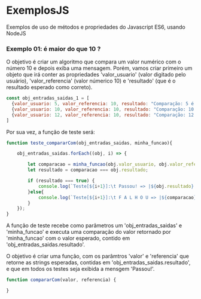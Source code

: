 # ExemplosJS
Exemplos de uso de métodos e propriedades do Javascript ES6, usando NodeJS

### Exemplo 01: é maior do que 10 ?
O objetivo é criar um algoritmo que compara um valor numérico com o número 10 e depois exiba uma mensagem. Porém, vamos criar primeiro um objeto que irá conter as propriedades 'valor_usuario' (valor digitado pelo usuário), 'valor_referencia' (valor númerico 10) e 'resultado' (que é o resultado esperado como correto).
```javascript
const obj_entradas_saidas_1 = [
  {valor_usuario: 5, valor_referencia: 10, resultado: "Comparação: 5 é menor do que 10."},
  {valor_usuario: 10, valor_referencia: 10, resultado: "Comparação: 10 é igual a 10."},
  {valor_usuario: 12, valor_referencia: 10, resultado: "Comparação: 12 é maior do que 10."},
]
```
Por sua vez, a função de teste será:
```javascript
function teste_compararCom(obj_entradas_saidas, minha_funcao){

    obj_entradas_saidas.forEach((obj, i) => {

        let comparacao = minha_funcao(obj.valor_usuario, obj.valor_referencia)
        let resultado = comparacao === obj.resultado;

        if (resultado === true) {
            console.log(`Teste[${i+1}]:\t Passou! => |${obj.resultado}| `);
        }else{
            console.log(`Teste[${i+1}]:\t F A L H O U => |${comparacao}|`);
        }
    });
}
```
A função de teste recebe como parâmetros um 'obj_entradas_saidas' e 'minha_funcao' e executa uma comparação do valor retornado por 'minha_funcao' com o valor esperado, contido em 'obj_entradas_saidas.resultado'. 

O objetivo é criar uma função, com os parâmtros 'valor' e 'referencia' que retorne as strings esperadas, contidas em 'obj_entradas_saidas.resultado', e que em todos os testes seja exibida a mensgem 'Passou!'.
```javascript
function compararCom(valor, referencia) {

}
```
